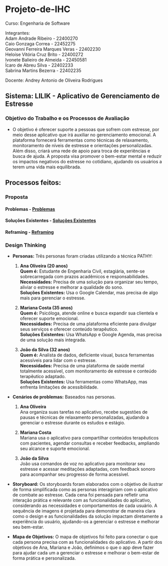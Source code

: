 # Projeto-de-IHC


Curso: Engenharia de Software<br/>

Integrantes:<br/>
Adam Andrade Ribeiro - 22400270<br/>
Caio Gonzaga Correa - 22452275<br/>
Geovanni Ferreira Marques Veras - 22402230<br/>
Heloíse Vitória Cruz Brito - 22400272<br/>
Ivonete Balieiro de Almeida - 22450581<br/>
Ícaro de Abreu Silva - 22402233<br/>
Sabrina Martins Bezerra - 22402235<br/>

Docente: Andrey Antonio de Oliveira Rodrigues<br/>

## Sistema: LILIK - Aplicativo de Gerenciamento de Estresse
### Objetivo do Trabalho e os Processos de Avaliação<br/>
-  O objetivo é oferecer suporte a pessoas que sofrem com estresse, por meio desse aplicativo que irá auxiliar no gerenciamento emocional. A plataforma fornecerá ferramentas como técnicas de relaxamento, monitoramento de níveis de estresse e orientações personalizadas. Além disso, criará uma rede de apoio para troca de experiências e busca de ajuda. A proposta visa promover o bem-estar mental e reduzir os impactos negativos do estresse no cotidiano, ajudando os usuários a terem uma vida mais equilibrada.



## Processos feitos:
### Proposta

#### Problemas - [Problemas](https://github.com/GizmoSharim/Projeto_de_IHC/blob/main/docs/1.%20Proposta/1.1%20Problemas.md)<br/>


#### Soluções Existentes - [Soluções Existentes](https://github.com/GizmoSharim/Projeto_de_IHC/blob/main/docs/1.%20Proposta/1.2%20Solu%C3%A7%C3%B5es_Existentes.md)<br/>

#### Reframing -  [Reframing](https://github.com/GizmoSharim/Projeto_de_IHC/blob/main/docs/1.%20Proposta/1.3%20Reframing.md)<br/>
### Design Thinking
- **Personas:** Três personas foram criadas utilizando a técnica PATHY:<br/>
  1. **Ana Oliveira (20 anos)** <br/>
  **Quem é:** Estudante de Engenharia Civil, estagiária, sente-se sobrecarregada com prazos acadêmicos e responsabilidades.<br/>
  **Necessidades:** Precisa de uma solução para organizar seu tempo, aliviar o estresse e melhorar a qualidade do sono.<br/>
  **Soluções Existentes:** Usa o Google Calendar, mas precisa de algo mais para gerenciar o estresse.<br/>
  
  2. **Mariana Costa (35 anos)** <br/>
  **Quem é:** Psicóloga, atende online e busca expandir sua clientela e oferecer suporte emocional.<br/>
  **Necessidades:** Precisa de uma plataforma eficiente para divulgar seus serviços e oferecer conteúdo terapêutico.<br/>
  **Soluções Existentes:** Usa WhatsApp e Google Agenda, mas precisa de uma solução mais integrada.<br/>
  
  3. **João da Silva (32 anos)** <br/>
  **Quem é:** Analista de dados, deficiente visual, busca ferramentas acessíveis para lidar com o estresse.<br/>
  **Necessidades:** Precisa de uma plataforma de saúde mental totalmente acessível, com monitoramento de estresse e conteúdo terapêutico adaptado.<br/>
  **Soluções Existentes:** Usa ferramentas como WhatsApp, mas enfrenta limitações de acessibilidade.<br/>


- **Cenários de problemas:** Baseados nas personas.
  
  1. **Ana Oliveira**<br/>
  Ana organiza suas tarefas no aplicativo, recebe sugestões de pausas e técnicas de relaxamento personalizadas, ajudando a gerenciar o estresse durante os estudos e estágio.

  2. **Mariana Costa**<br/>
  Mariana usa o aplicativo para compartilhar conteúdos terapêuticos com pacientes, agendar consultas e receber feedbacks, ampliando seu alcance e suporte emocional.

  3. **João da Silva**<br/>
  João usa comandos de voz no aplicativo para monitorar seu estresse e acessar meditações adaptadas, com feedback sonoro para acompanhar seu progresso de forma acessível.

- **Storyboard:** Os storyboards foram elaborados com o objetivo de ilustrar de forma simplificada como as personas interagiriam com o aplicativo de combate ao estresse. Cada cena foi pensada para refletir uma interação prática e relevante com as funcionalidades do aplicativo, considerando as necessidades e comportamentos de cada usuário. A sequência de imagens é projetada para demonstrar de maneira clara como o design e as funcionalidades da solução impactam diretamente a experiência do usuário, ajudando-os a gerenciar o estresse e melhorar seu bem-estar.<br/>

- **Mapa de Objetivos:** O mapa de objetivos foi feito para conectar o que cada persona precisa com as funcionalidades do aplicativo. A partir dos objetivos de Ana, Mariana e João, definimos o que o app deve fazer para ajudar cada um a gerenciar o estresse e melhorar o bem-estar de forma prática e personalizada.<br/> 














